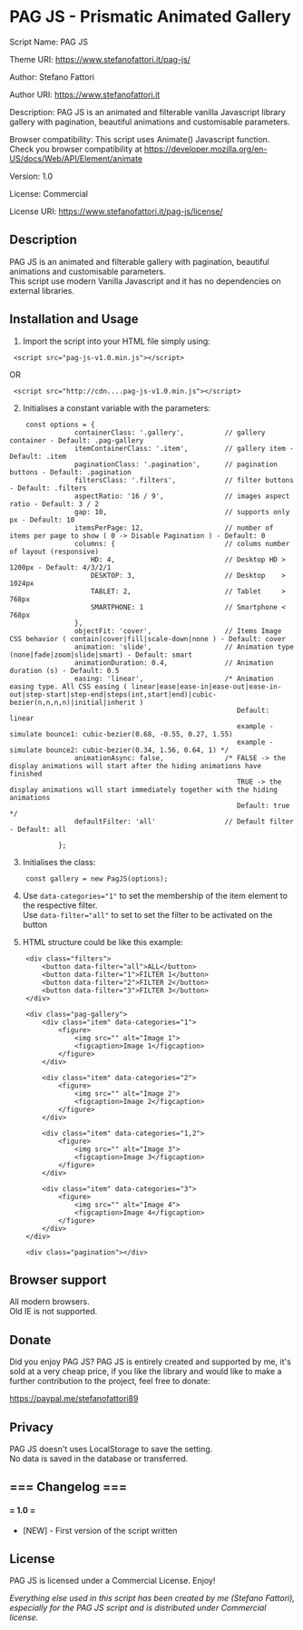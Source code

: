 # PAG JS - Prismatic Animated Gallery

Script Name: 	PAG JS 

Theme URI:	https://www.stefanofattori.it/pag-js/

Author:     	Stefano Fattori

Author URI:	https://www.stefanofattori.it

Description: PAG JS is an animated and filterable vanilla Javascript library gallery with pagination, beautiful animations and customisable parameters.

Browser compatibility: This script uses Animate() Javascript function. Check you browser compatibility at https://developer.mozilla.org/en-US/docs/Web/API/Element/animate

Version:     	1.0

License:    	Commercial

License URI:	https://www.stefanofattori.it/pag-js/license/


## Description

PAG JS is an animated and filterable gallery with pagination, beautiful animations and customisable parameters.  
This script use modern Vanilla Javascript and it has no dependencies on external libraries.



## Installation and Usage 

1. Import the script into your HTML file simply using:  
```
 <script src="pag-js-v1.0.min.js"></script>   
```
OR
```     
 <script src="http://cdn....pag-js-v1.0.min.js"></script> 
```

2. Initialises a constant variable with the parameters:  
```
	const options = {
                containerClass: '.gallery',          // gallery container - Default: .pag-gallery
                itemContainerClass: '.item',         // gallery item - Default: .item
                paginationClass: '.pagination',      // pagination buttons - Default: .pagination
                filtersClass: '.filters',            // filter buttons - Default: .filters
                aspectRatio: '16 / 9',               // images aspect ratio - Default: 3 / 2
                gap: 10,                             // supports only px - Default: 10
                itemsPerPage: 12,                    // number of items per page to show ( 0 -> Disable Pagination ) - Default: 0
                columns: {                           // colums number of layout (responsive)
                    HD: 4,                           // Desktop HD > 1200px - Default: 4/3/2/1
                    DESKTOP: 3,                      // Desktop    > 1024px  
                    TABLET: 2,                       // Tablet     > 768px
                    SMARTPHONE: 1                    // Smartphone < 768px  
                },
                objectFit: 'cover',                  // Items Image CSS behavior ( contain|cover|fill|scale-down|none ) - Default: cover
                animation: 'slide',                  // Animation type (none|fade|zoom|slide|smart) - Default: smart
                animationDuration: 0.4,              // Animation duration (s) - Default: 0.5
                easing: 'linear',                    /* Animation easing type. All CSS easing ( linear|ease|ease-in|ease-out|ease-in-out|step-start|step-end|steps(int,start|end)|cubic-bezier(n,n,n,n)|initial|inherit )
                                                        Default: linear
                                                        example - simulate bounce1: cubic-bezier(0.68, -0.55, 0.27, 1.55) 
                                                        example - simulate bounce2: cubic-bezier(0.34, 1.56, 0.64, 1) */
                animationAsync: false,               /* FALSE -> the display animations will start after the hiding animations have finished                
                                                        TRUE -> the display animations will start immediately together with the hiding animations 
                                                        Default: true */
                defaultFilter: 'all'                 // Default filter - Default: all

            };
```

3. Initialises the class:  
``` 
	const gallery = new PagJS(options); 
``` 

4. Use ` data-categories="1" ` to set the membership of the item element to the respective filter.    
   Use ` data-filter="all" ` to set to set the filter to be activated on the button	

5. HTML structure could be like this example: 
``` 
    <div class="filters">
        <button data-filter="all">ALL</button>
        <button data-filter="1">FILTER 1</button>
        <button data-filter="2">FILTER 2</button>
        <button data-filter="3">FILTER 3</button>
    </div>

	<div class="pag-gallery">
		<div class="item" data-categories="1">
			<figure>
				<img src="" alt="Image 1">
				<figcaption>Image 1</figcaption>
			</figure>
		</div>

		<div class="item" data-categories="2">
			<figure>
				<img src="" alt="Image 2">
				<figcaption>Image 2</figcaption>
			</figure>
		</div>

		<div class="item" data-categories="1,2">
			<figure>
				<img src="" alt="Image 3">
				<figcaption>Image 3</figcaption>
			</figure>
		</div>

		<div class="item" data-categories="3">
			<figure>
				<img src="" alt="Image 4">
				<figcaption>Image 4</figcaption>
			</figure>
		</div>
	</div>

	<div class="pagination"></div>
```

## Browser support
All modern browsers.   
Old IE is not supported.

## Donate
Did you enjoy PAG JS? PAG JS is entirely created and supported by me, it's sold at a very cheap price, if you like the library and would like to make a further contribution to the project, feel free to donate:       

https://paypal.me/stefanofattori89


## Privacy 
PAG JS  doesn't uses LocalStorage to save the setting.  
No data is saved in the database or transferred.  


## === Changelog ===

#### = 1.0 =
* [NEW] - First version of the script written  


## License
PAG JS is licensed under a Commercial License. Enjoy! 


*Everything else used in this script has been created by me (Stefano Fattori), especially for the PAG JS script and is distributed under Commercial license.*  
